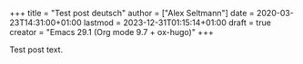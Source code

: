 +++
title = "Test post deutsch"
author = ["Alex Seltmann"]
date = 2020-03-23T14:31:00+01:00
lastmod = 2023-12-31T01:15:14+01:00
draft = true
creator = "Emacs 29.1 (Org mode 9.7 + ox-hugo)"
+++

Test post text.
